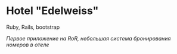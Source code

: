 Hotel "Edelweiss"
=================

Ruby, Rails, bootstrap

*Первое приложение на RoR, небольшая система бронирования номеров в отеле*
